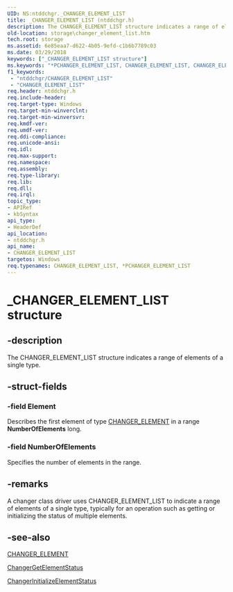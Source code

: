 ```yaml
---
UID: NS:ntddchgr._CHANGER_ELEMENT_LIST
title: _CHANGER_ELEMENT_LIST (ntddchgr.h)
description: The CHANGER_ELEMENT_LIST structure indicates a range of elements of a single type.
old-location: storage\changer_element_list.htm
tech.root: storage
ms.assetid: 6e85eaa7-d622-4b05-9efd-c1b6b7789c03
ms.date: 03/29/2018
keywords: ["_CHANGER_ELEMENT_LIST structure"]
ms.keywords: "*PCHANGER_ELEMENT_LIST, CHANGER_ELEMENT_LIST, CHANGER_ELEMENT_LIST structure [Storage Devices], PCHANGER_ELEMENT_LIST, PCHANGER_ELEMENT_LIST structure pointer [Storage Devices], _CHANGER_ELEMENT_LIST, ntddchgr/CHANGER_ELEMENT_LIST, ntddchgr/PCHANGER_ELEMENT_LIST, storage.changer_element_list, structs-changer_e1782d96-458d-49a5-9885-c853d835ba0a.xml"
f1_keywords:
 - "ntddchgr/CHANGER_ELEMENT_LIST"
 - "CHANGER_ELEMENT_LIST"
req.header: ntddchgr.h
req.include-header: 
req.target-type: Windows
req.target-min-winverclnt: 
req.target-min-winversvr: 
req.kmdf-ver: 
req.umdf-ver: 
req.ddi-compliance: 
req.unicode-ansi: 
req.idl: 
req.max-support: 
req.namespace: 
req.assembly: 
req.type-library: 
req.lib: 
req.dll: 
req.irql: 
topic_type:
- APIRef
- kbSyntax
api_type:
- HeaderDef
api_location:
- ntddchgr.h
api_name:
- CHANGER_ELEMENT_LIST
targetos: Windows
req.typenames: CHANGER_ELEMENT_LIST, *PCHANGER_ELEMENT_LIST
---
```


# _CHANGER_ELEMENT_LIST structure


## -description


The CHANGER_ELEMENT_LIST structure indicates a range of elements of a single type. 


## -struct-fields




### -field Element

Describes the first element of type <a href="https://docs.microsoft.com/windows-hardware/drivers/ddi/ntddchgr/ns-ntddchgr-_changer_element">CHANGER_ELEMENT</a> in a range <b>NumberOfElements</b> long.


### -field NumberOfElements

Specifies the number of elements in the range.


## -remarks



A changer class driver uses CHANGER_ELEMENT_LIST to indicate a range of elements of a single type, typically for an operation such as getting or initializing the status of multiple elements.




## -see-also




<a href="https://docs.microsoft.com/windows-hardware/drivers/ddi/ntddchgr/ns-ntddchgr-_changer_element">CHANGER_ELEMENT</a>



<a href="https://docs.microsoft.com/windows-hardware/drivers/ddi/mcd/nf-mcd-changergetelementstatus">ChangerGetElementStatus</a>



<a href="https://docs.microsoft.com/windows-hardware/drivers/ddi/mcd/nf-mcd-changerinitializeelementstatus">ChangerInitializeElementStatus</a>
 

 

